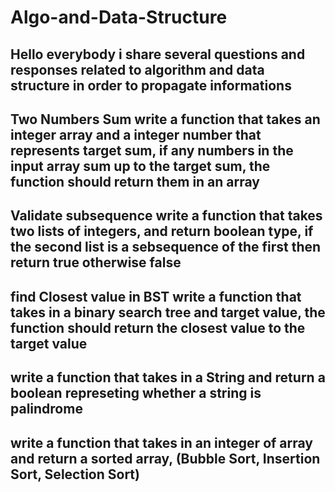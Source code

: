 # Algo-and-Data-Structure
Hello everybody i share several questions and responses related to algorithm and data structure in order to propagate informations
-----------------------------------------------------------------------------------------------------------------------------------
Two Numbers Sum
write a function that takes an integer array and a integer number that represents target sum, if any numbers in the input array sum up to the target sum, 
the function should return them in an array 
------------------------------------------------------------------------------------------------------------------------------------
Validate subsequence 
write a function that takes two lists of integers, and return boolean type, if the second list is a sebsequence of the first then return true otherwise false
-------------------------------------------------------------------------------------------------------------------------------------
find Closest value in BST
write a function that takes in a binary search tree and target value, the function should return the closest value to the target value
---------------------------------------------------------------------------------------------------------------------------------------
write a function that takes in a String and return a boolean represeting whether a string is palindrome
----------------------------------------------------------------------------------------------------------------------------------------
write a function that takes in an integer of array and return a sorted array, (Bubble Sort, Insertion Sort, Selection Sort)
----------------------------------------------------------------------------------------------------------------------------------------
